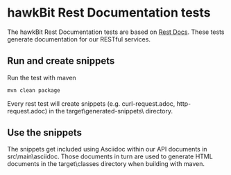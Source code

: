 # hawkBit Rest Documentation tests

The hawkBit Rest Documentation tests are based on [Rest Docs](https://projects.spring.io/spring-restdocs/). These tests generate documentation for our RESTful services.

## Run and create snippets

Run the test with maven

```bash
mvn clean package
```

Every rest test will create snippets (e.g. curl-request.adoc, http-request.adoc) in the target\generated-snippets\ directory.

## Use the snippets

The snippets get included using Asciidoc within our API documents in src\main\asciidoc. Those documents in turn are used to generate HTML documents in the target\classes directory when building with maven.
